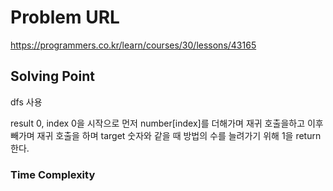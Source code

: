 # Problem URL
https://programmers.co.kr/learn/courses/30/lessons/43165

## Solving Point 

dfs 사용

result 0, index 0을 시작으로
먼저 number[index]를 더해가며 재귀 호출을하고
이후 빼가며 재귀 호출을 하며
target 숫자와 같을 때 방법의 수를 늘려가기 위해 1을 return 한다.

### Time Complexity
